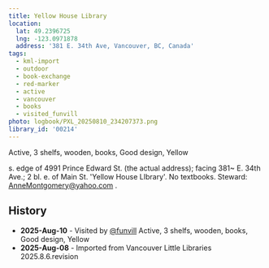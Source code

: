 ```yaml
---
title: Yellow House Library
location:
  lat: 49.2396725
  lng: -123.0971878
  address: '381 E. 34th Ave, Vancouver, BC, Canada'
tags:
  - kml-import
  - outdoor
  - book-exchange
  - red-marker
  - active
  - vancouver
  - books
  - visited_funvill   
photo: logbook/PXL_20250810_234207373.png
library_id: '00214'
---
```


Active, 3 shelfs, wooden, books, Good design, Yellow

s. edge of 4991 Prince Edward St. (the actual address); facing 381~ E. 34th Ave.;
2 bl. e. of Main St. 'Yellow House LIbrary'. No textbooks. Steward: AnneMontgomery@yahoo.com .

## History

- **2025-Aug-10** - Visited by [@funvill](https://blog.abluestar.com) Active, 3 shelfs, wooden, books, Good design, Yellow
- **2025-Aug-08** - Imported from Vancouver Little Libraries 2025.8.6.revision
